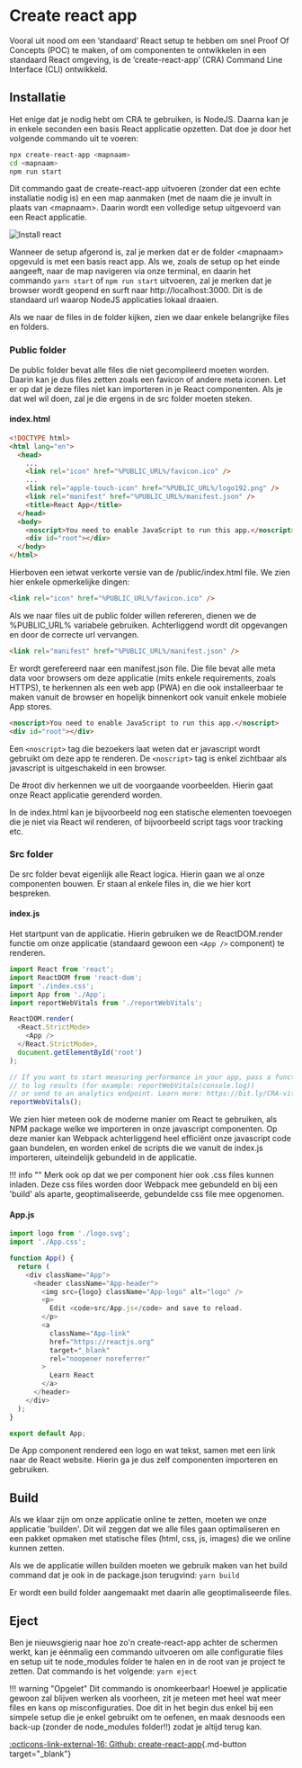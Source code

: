 # Create react app

Vooral uit nood om een ’standaard’ React setup te hebben om snel Proof Of Concepts (POC) te maken, of om componenten te ontwikkelen in een standaard React omgeving, is de ’create-react-app’ (CRA) Command Line Interface (CLI) ontwikkeld.

## Installatie

Het enige dat je nodig hebt om CRA te gebruiken, is NodeJS. Daarna kan je in enkele seconden een basis React applicatie opzetten. Dat doe je door het volgende commando uit te voeren:

```sh
npx create-react-app <mapnaam>
cd <mapnaam>
npm run start
```

Dit commando gaat de create-react-app uitvoeren (zonder dat een echte installatie nodig is) en een map aanmaken (met de naam die je invult in plaats van \<mapnaam>. Daarin wordt een volledige setup uitgevoerd van een React applicatie.

![Install react](/_resources/images/install_react.svg)

Wanneer de setup afgerond is, zal je merken dat er de folder \<mapnaam> opgevuld is met een basis react app. Als we, zoals de setup op het einde aangeeft, naar de map navigeren via onze terminal, en daarin het commando `yarn start` of `npm run start` uitvoeren, zal je merken dat je browser wordt geopend en surft naar http://localhost:3000. Dit is de standaard url waarop NodeJS applicaties lokaal draaien.

Als we naar de files in de folder kijken, zien we daar enkele belangrijke files en folders.

### Public folder

De public folder bevat alle files die niet gecompileerd moeten worden. Daarin kan je dus files zetten zoals een favicon of andere meta iconen. Let er op dat je deze files niet kan importeren in je React componenten. Als je dat wel wil doen, zal je die ergens in de src folder moeten steken.

#### index.html

```html
<!DOCTYPE html>
<html lang="en">
  <head>
    ...
    <link rel="icon" href="%PUBLIC_URL%/favicon.ico" />
    ...
    <link rel="apple-touch-icon" href="%PUBLIC_URL%/logo192.png" />
    <link rel="manifest" href="%PUBLIC_URL%/manifest.json" />
    <title>React App</title>
  </head>
  <body>
    <noscript>You need to enable JavaScript to run this app.</noscript>
    <div id="root"></div>
  </body>
</html>

```

Hierboven een ietwat verkorte versie van de /public/index.html file. We zien hier enkele opmerkelijke dingen:

```html
<link rel="icon" href="%PUBLIC_URL%/favicon.ico" />
```

Als we naar files uit de public folder willen refereren, dienen we de %PUBLIC\_URL% variabele gebruiken. Achterliggend wordt dit opgevangen en door de correcte url vervangen.

```html
<link rel="manifest" href="%PUBLIC_URL%/manifest.json" />
```

Er wordt gerefereerd naar een manifest.json file. Die file bevat alle meta data voor browsers om deze applicatie (mits enkele requirements, zoals HTTPS), te herkennen als een web app (PWA) en die ook installeerbaar te maken vanuit de browser en hopelijk binnenkort ook vanuit enkele mobiele App stores.

```html
<noscript>You need to enable JavaScript to run this app.</noscript>
<div id="root"></div>
```

Een `<noscript>` tag die bezoekers laat weten dat er javascript wordt gebruikt om deze app te renderen. De `<noscript>` tag is enkel zichtbaar als javascript is uitgeschakeld in een browser.

De #root div herkennen we uit de voorgaande voorbeelden. Hierin gaat onze React applicatie gerenderd worden.

In de index.html kan je bijvoorbeeld nog een statische elementen toevoegen die je niet via React wil renderen, of bijvoorbeeld script tags voor tracking etc.

### Src folder

De src folder bevat eigenlijk alle React logica. Hierin gaan we al onze componenten bouwen. Er staan al enkele files in, die we hier kort bespreken.

#### index.js

Het startpunt van de applicatie. Hierin gebruiken we de ReactDOM.render functie om onze applicatie (standaard gewoon een `<App />` component) te renderen.

```js
import React from 'react';
import ReactDOM from 'react-dom';
import './index.css';
import App from './App';
import reportWebVitals from './reportWebVitals';

ReactDOM.render(
  <React.StrictMode>
    <App />
  </React.StrictMode>,
  document.getElementById('root')
);

// If you want to start measuring performance in your app, pass a function
// to log results (for example: reportWebVitals(console.log))
// or send to an analytics endpoint. Learn more: https://bit.ly/CRA-vitals
reportWebVitals();
```

We zien hier meteen ook de moderne manier om React te gebruiken, als NPM package welke we importeren in onze javascript componenten. Op deze manier kan Webpack achterliggend heel efficiënt onze javascript code gaan bundelen, en worden enkel de scripts die we vanuit de index.js importeren, uiteindelijk gebundeld in de applicatie.

!!! info ""
    Merk ook op dat we per component hier ook .css files kunnen inladen. Deze css files worden door Webpack mee gebundeld en bij een 'build' als aparte, geoptimaliseerde, gebundelde css file mee opgenomen.

#### App.js

```js
import logo from './logo.svg';
import './App.css';

function App() {
  return (
    <div className="App">
      <header className="App-header">
        <img src={logo} className="App-logo" alt="logo" />
        <p>
          Edit <code>src/App.js</code> and save to reload.
        </p>
        <a
          className="App-link"
          href="https://reactjs.org"
          target="_blank"
          rel="noopener noreferrer"
        >
          Learn React
        </a>
      </header>
    </div>
  );
}

export default App;
```

De App component rendered een logo en wat tekst, samen met een link naar de React website. Hierin ga je dus zelf componenten importeren en gebruiken.

## Build

Als we klaar zijn om onze applicatie online te zetten, moeten we onze applicatie 'builden'. Dit wil zeggen dat we alle files gaan optimaliseren en een pakket opmaken met statische files (html, css, js, images) die we online kunnen zetten.

Als we de applicatie willen builden moeten we gebruik maken van het build command dat je ook in de package.json terugvind: `yarn build`

Er wordt een build folder aangemaakt met daarin alle geoptimaliseerde files.

## Eject

Ben je nieuwsgierig naar hoe zo'n create-react-app achter de schermen werkt, kan je éénmalig een commando uitvoeren om alle configuratie files en setup uit te node\_modules folder te halen en in de root van je project te zetten. Dat commando is het volgende: `yarn eject`

!!! warning "Opgelet"
    Dit commando is onomkeerbaar! Hoewel je applicatie gewoon zal blijven werken als voorheen, zit je meteen met heel wat meer files en kans op misconfiguraties. Doe dit in het begin dus enkel bij een simpele setup die je enkel gebruikt om te oefenen, en maak desnoods een back-up (zonder de node\_modules folder!!) zodat je altijd terug kan.

[:octicons-link-external-16: Github: create-react-app](https://github.com/facebook/create-react-app){.md-button target="_blank"}
